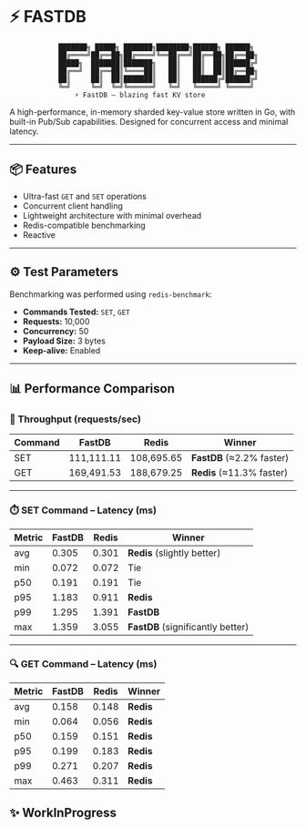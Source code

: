 # ⚡️ FASTDB

				███████╗ █████╗ ███████╗████████╗██████╗ ██████╗
				██╔════╝██╔══██╗██╔════╝╚══██╔══╝██╔══██╗██╔══██╗
				█████╗  ███████║███████╗   ██║   ██║  ██║██████╔╝
				██╔══╝  ██╔══██║╚════██║   ██║   ██║  ██║██╔══██╗
				██║     ██║  ██║███████║   ██║   ██████╔╝██████╔╝
				╚═╝     ╚═╝  ╚═╝╚══════╝   ╚═╝   ╚═════╝ ╚═════╝
					⚡ FastDB — blazing fast KV store

A high-performance, in-memory sharded key-value store written in Go, with built-in Pub/Sub capabilities. Designed for concurrent access and minimal latency.

---

## 📦 Features

- Ultra-fast `GET` and `SET` operations
- Concurrent client handling
- Lightweight architecture with minimal overhead
- Redis-compatible benchmarking
- Reactive

---

## ⚙️ Test Parameters

Benchmarking was performed using `redis-benchmark`:

- **Commands Tested:** `SET`, `GET`  
- **Requests:** 10,000  
- **Concurrency:** 50  
- **Payload Size:** 3 bytes  
- **Keep-alive:** Enabled  

---

## 📊 Performance Comparison

### 🔄 Throughput (requests/sec)

| Command | FastDB     | Redis      | Winner                    |
| ------- | ---------- | ---------- | ------------------------- |
| SET     | 111,111.11 | 108,695.65 | **FastDB** (≈2.2% faster) |
| GET     | 169,491.53 | 188,679.25 | **Redis** (≈11.3% faster) |

---

### ⏱️ SET Command – Latency (ms)

| Metric | FastDB | Redis | Winner                            |
| ------ | ------ | ----- | --------------------------------- |
| avg    | 0.305  | 0.301 | **Redis** (slightly better)       |
| min    | 0.072  | 0.072 | Tie                               |
| p50    | 0.191  | 0.191 | Tie                               |
| p95    | 1.183  | 0.911 | **Redis**                         |
| p99    | 1.295  | 1.391 | **FastDB**                        |
| max    | 1.359  | 3.055 | **FastDB** (significantly better) |

---

### 🔍 GET Command – Latency (ms)

| Metric | FastDB | Redis | Winner    |
| ------ | ------ | ----- | --------- |
| avg    | 0.158  | 0.148 | **Redis** |
| min    | 0.064  | 0.056 | **Redis** |
| p50    | 0.159  | 0.151 | **Redis** |
| p95    | 0.199  | 0.183 | **Redis** |
| p99    | 0.271  | 0.207 | **Redis** |
| max    | 0.463  | 0.311 | **Redis** |
## ✨ WorkInProgress

